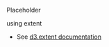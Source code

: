 Placeholder

using extent

 * See [d3.extent documentation](https://github.com/mbostock/d3/wiki/Arrays#d3_extent)
